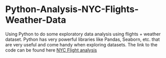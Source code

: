 # Python-Analysis-NYC-Flights-Weather-Data

Using Python to do some exploratory data analysis using flights + weather dataset. Python has very powerful libraries like Pandas, Seaborn, etc. that are very useful and come handy when exploring datasets. The link to the code can be found here [NYC Flight analysis](http://google.com)


